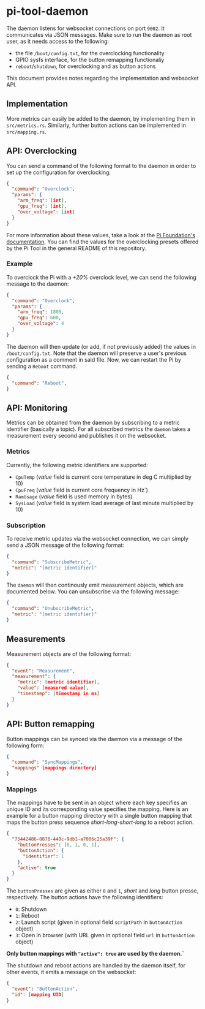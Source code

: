# pi-tool-daemon

The daemon listens for websocket connections on port `9002`. It communicates via JSON messages. Make sure to run the daemon as root user, as it needs access to the following:

- the file `/boot/config.txt`, for the overclocking functionality
- GPIO sysfs interface, for the button remapping functionaliy
- `reboot`/`shutdown`, for overclocking and as button actions

This document provides notes regarding the implementation and websocket API.

## Implementation

More metrics can easily be added to the daemon, by implementing them in `src/metrics.rs`. Similarly, further button actions can be implemented in `src/mapping.rs`.

## API: Overclocking

You can send a command of the following format to the daemon in order to set up the configuration for overclocking:

```json
{
  "command": "Overclock",
  "params": {
    "arm_freq": [int],
    "gpu_freq": [int],
    "over_voltage": [int]
  }
}
```

For more information about these values, take a look at the [Pi Foundation's documentation](https://www.raspberrypi.org/documentation/configuration/config-txt/overclocking.md). You can find the values for the overclocking presets offered by the Pi Tool in the general README of this repository.

### Example

To overclock the Pi with a _+20%_ overclock level, we can send the following message to the daemon:

```json
{
  "command": "Overclock",
  "params": {
    "arm_freq": 1800,
    "gpu_freq": 600,
    "over_voltage": 4
  }
}
```

The daemon will then update (or add, if not previously added) the values in `/boot/config.txt`. Note that the daemon will preserve a user's previous configuration as a comment in said file. Now, we can restart the Pi by sending a `Reboot` command.

```json
{
  "command": "Reboot",
}
```

## API: Monitoring

Metrics can be obtained from the daemon by subscribing to a metric identifier (basically a topic). For all subscribed metrics the `daemon` takes a measurement every second and publishes it on the websocket.

### Metrics

Currently, the following metric identifiers are supported:

- `CpuTemp` (_value_ field is current core temperature in deg C multiplied by 10)
- `CpuFreq` (_value_ field is current core frequency in Hz`)
- `RamUsage` (_value_ field is used memory in bytes)
- `SysLoad` (_value_ field is system load average of last minute multiplied by 10)

### Subscription

To receive metric updates via the websocket connection, we can simply send a JSON message of the following format:


```json
{
  "command": "SubscribeMetric",
  "metric": "[metric identifier]"
}
```

The `daemon` will then continously emit measurement objects, which are documented below. You can unsubscribe via the following message:

```json
{
  "command": "UnubscribeMetric",
  "metric": "[metric identifier]"
}
```

## Measurements

Measurement objects are of the following format:

```json
{
  "event": "Measurement",
  "measurement": {
    "metric": [metric identifier],
    "value": [measured value],
    "timestamp": [timestamp in ms]
  }
}
```

## API: Button remapping

Button mappings can be synced via the daemon via a message of the following form:

```json
{
  "command": "SyncMappings",
  "mappings" [mappings directory]
}
```

### Mappings

The mappings have to be sent in an object where each key specifies an unique ID and its corresponding value specifies the mapping. Here is an example for a button mapping directory with a single button mapping that maps the button press sequence _short-long-short-long_ to a reboot action.

```json
{
  "75442486-0878-440c-9db1-a7006c25a39f": {
    "buttonPresses": [0, 1, 0, 1],
    "buttonAction": {
      "identifier": 1
    },
    "active": true
  }
}
```

The `buttonPresses` are given as either `0` and `1`, _short_ and _long_ button presse, respectively. The button actions have the following identifiers:

- `0`: Shutdown
- `1`: Reboot
- `2`: Launch script (given in optional field `scriptPath` in `buttonAction` object)
- `3`: Open in browser (with URL given in optional field `url` in `buttonAction` object)

**Only button mappings with `"active": true` are used by the daemon.`**

The shutdown and reboot actions are handled by the daemon itself, for other events, it emits a message on the websocket:

```json
{
  "event": "ButtonAction",
  "id": [mapping UID]
}
```

